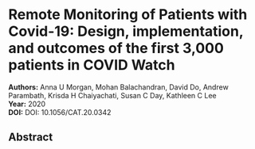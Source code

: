 # Remote Monitoring of Patients with Covid-19: Design, implementation, and outcomes of the first 3,000 patients in COVID Watch

**Authors:** Anna U Morgan, Mohan Balachandran, David Do, Andrew Parambath, Krisda H Chaiyachati, Susan C Day, Kathleen C Lee  
**Year:** 2020  
**DOI:** DOI: 10.1056/CAT.20.0342  

## Abstract


